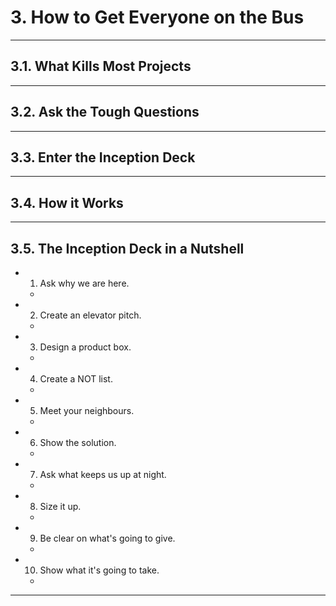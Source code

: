 # 3. How to Get Everyone on the Bus

---

## 3.1. What Kills Most Projects

---

## 3.2. Ask the Tough Questions

---

## 3.3. Enter the Inception Deck

---

## 3.4. How it Works

---

## 3.5. The Inception Deck in a Nutshell

- 1. Ask why we are here.
  - 
- 2. Create an elevator pitch.
  - 
- 3. Design a product box.
  - 
- 4. Create a NOT list.
  - 
- 5. Meet your neighbours.
  - 
- 6. Show the solution.
  - 
- 7. Ask what keeps us up at night.
  - 
- 8. Size it up.
  - 
- 9. Be clear on what's going to give.
  - 
- 10. Show what it's going to take.
  - 

---
